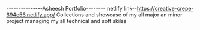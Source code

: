---------------Asheesh Portfolio--------
netlify link--https://creative-crepe-694e56.netlify.app/
Collections and showcase of my all major an minor project 
managing my all technical and soft skilss
